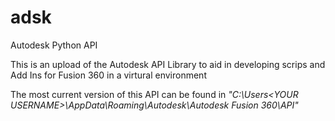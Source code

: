 # adsk
Autodesk Python API

This is an upload of the Autodesk API Library to aid in developing scrips and Add Ins for Fusion 360 in a virtural environment

The most current version of this API can be found in *"C:\Users\<YOUR USERNAME>\AppData\Roaming\Autodesk\Autodesk Fusion 360\API"*

